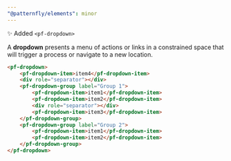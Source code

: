 ```yaml
---
"@patternfly/elements": minor
---
```


✨ Added `<pf-dropdown>`

A **dropdown** presents a menu of actions or links in a constrained space that
will trigger a process or navigate to a new location.

```html
<pf-dropdown>
    <pf-dropdown-item>item4</pf-dropdown-item>
    <div role="separator"></div>
    <pf-dropdown-group label="Group 1">
        <pf-dropdown-item>item1</pf-dropdown-item>
        <pf-dropdown-item>item2</pf-dropdown-item>
        <div role="separator"></div>
        <pf-dropdown-item>item3</pf-dropdown-item>
    </pf-dropdown-group>
    <pf-dropdown-group label="Group 2">
        <pf-dropdown-item>item1</pf-dropdown-item>
        <pf-dropdown-item>item2</pf-dropdown-item>
    </pf-dropdown-group>
</pf-dropdown>
```
